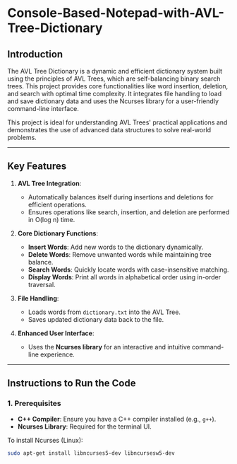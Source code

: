 # Console-Based-Notepad-with-AVL-Tree-Dictionary  

## **Introduction**
The AVL Tree Dictionary is a dynamic and efficient dictionary system built using the principles of AVL Trees, which are self-balancing binary search trees. This project provides core functionalities like word insertion, deletion, and search with optimal time complexity. It integrates file handling to load and save dictionary data and uses the Ncurses library for a user-friendly command-line interface.

This project is ideal for understanding AVL Trees' practical applications and demonstrates the use of advanced data structures to solve real-world problems.

---

## **Key Features**
1. **AVL Tree Integration**:
   - Automatically balances itself during insertions and deletions for efficient operations.
   - Ensures operations like search, insertion, and deletion are performed in O(log n) time.

2. **Core Dictionary Functions**:
   - **Insert Words**: Add new words to the dictionary dynamically.
   - **Delete Words**: Remove unwanted words while maintaining tree balance.
   - **Search Words**: Quickly locate words with case-insensitive matching.
   - **Display Words**: Print all words in alphabetical order using in-order traversal.

3. **File Handling**:
   - Loads words from `dictionary.txt` into the AVL Tree.
   - Saves updated dictionary data back to the file.

4. **Enhanced User Interface**:
   - Uses the **Ncurses library** for an interactive and intuitive command-line experience.

---

## **Instructions to Run the Code**

### **1. Prerequisites**
- **C++ Compiler**: Ensure you have a C++ compiler installed (e.g., `g++`).
- **Ncurses Library**: Required for the terminal UI.

To install Ncurses (Linux):
```bash
sudo apt-get install libncurses5-dev libncursesw5-dev
